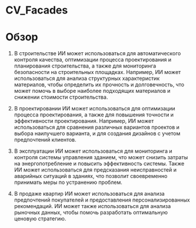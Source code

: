 # CV_Facades

# Обзор

1. В строительстве ИИ может использоваться для автоматического контроля качества, оптимизации процесса проектирования и планирования строительства, а также для мониторинга безопасности на строительных площадках. Например, ИИ может использоваться для анализа структурных характеристик материалов, чтобы определить их прочность и долговечность, что может помочь в выборе наиболее подходящих материалов и снижении стоимости строительства.

2. В проектировании ИИ может использоваться для оптимизации процесса проектирования, а также для повышения точности и эффективности проектирования. Например, ИИ может использоваться для сравнения различных вариантов проектов и выбора наилучшего варианта, и для создания дизайнов с учетом предпочтений клиентов.

3. В эксплуатации ИИ может использоваться для мониторинга и контроля системы управления зданием, что может снизить затраты на энергопотребление и повысить эффективность системы. Также ИИ может использоваться для предсказания неисправностей и аварийных ситуаций в зданиях, что позволит своевременно принимать меры по устранению проблем.

4. В продаже квартир ИИ может использоваться для анализа предпочтений покупателей и предоставления персонализированных рекомендаций. ИИ может также использоваться для анализа рыночных данных, чтобы помочь разработать оптимальную ценовую стратегию.
